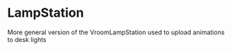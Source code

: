 # LampStation
More general version of the VroomLampStation used to upload animations to desk lights

